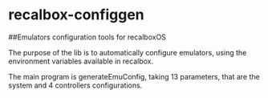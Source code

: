 # recalbox-configgen
##Emulators configuration tools for recalboxOS

The purpose of the lib is to automatically configure emulators, using the environment variables available in recalbox.

The main program is generateEmuConfig, taking 13 parameters, that are the system and 4 controllers configurations.

